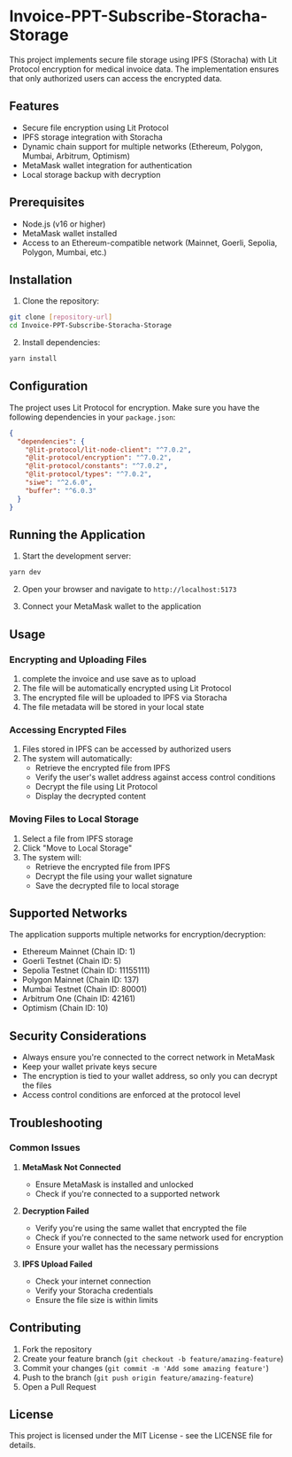 # Invoice-PPT-Subscribe-Storacha-Storage

This project implements secure file storage using IPFS (Storacha) with Lit Protocol encryption for medical invoice data. The implementation ensures that only authorized users can access the encrypted data.

## Features

- Secure file encryption using Lit Protocol
- IPFS storage integration with Storacha
- Dynamic chain support for multiple networks (Ethereum, Polygon, Mumbai, Arbitrum, Optimism)
- MetaMask wallet integration for authentication
- Local storage backup with decryption

## Prerequisites

- Node.js (v16 or higher)
- MetaMask wallet installed
- Access to an Ethereum-compatible network (Mainnet, Goerli, Sepolia, Polygon, Mumbai, etc.)

## Installation

1. Clone the repository:
```bash
git clone [repository-url]
cd Invoice-PPT-Subscribe-Storacha-Storage
```

2. Install dependencies:
```bash
yarn install
```

## Configuration

The project uses Lit Protocol for encryption. Make sure you have the following dependencies in your `package.json`:

```json
{
  "dependencies": {
    "@lit-protocol/lit-node-client": "^7.0.2",
    "@lit-protocol/encryption": "^7.0.2",
    "@lit-protocol/constants": "^7.0.2",
    "@lit-protocol/types": "^7.0.2",
    "siwe": "^2.6.0",
    "buffer": "^6.0.3"
  }
}
```

## Running the Application

1. Start the development server:
```bash
yarn dev
```

2. Open your browser and navigate to `http://localhost:5173`

3. Connect your MetaMask wallet to the application

## Usage

### Encrypting and Uploading Files

1. complete the invoice and use save as to upload
2. The file will be automatically encrypted using Lit Protocol
3. The encrypted file will be uploaded to IPFS via Storacha
4. The file metadata will be stored in your local state

### Accessing Encrypted Files

1. Files stored in IPFS can be accessed by authorized users
2. The system will automatically:
   - Retrieve the encrypted file from IPFS
   - Verify the user's wallet address against access control conditions
   - Decrypt the file using Lit Protocol
   - Display the decrypted content

### Moving Files to Local Storage

1. Select a file from IPFS storage
2. Click "Move to Local Storage"
3. The system will:
   - Retrieve the encrypted file from IPFS
   - Decrypt the file using your wallet signature
   - Save the decrypted file to local storage

## Supported Networks

The application supports multiple networks for encryption/decryption:

- Ethereum Mainnet (Chain ID: 1)
- Goerli Testnet (Chain ID: 5)
- Sepolia Testnet (Chain ID: 11155111)
- Polygon Mainnet (Chain ID: 137)
- Mumbai Testnet (Chain ID: 80001)
- Arbitrum One (Chain ID: 42161)
- Optimism (Chain ID: 10)

## Security Considerations

- Always ensure you're connected to the correct network in MetaMask
- Keep your wallet private keys secure
- The encryption is tied to your wallet address, so only you can decrypt the files
- Access control conditions are enforced at the protocol level

## Troubleshooting

### Common Issues

1. **MetaMask Not Connected**
   - Ensure MetaMask is installed and unlocked
   - Check if you're connected to a supported network

2. **Decryption Failed**
   - Verify you're using the same wallet that encrypted the file
   - Check if you're connected to the same network used for encryption
   - Ensure your wallet has the necessary permissions

3. **IPFS Upload Failed**
   - Check your internet connection
   - Verify your Storacha credentials
   - Ensure the file size is within limits

## Contributing

1. Fork the repository
2. Create your feature branch (`git checkout -b feature/amazing-feature`)
3. Commit your changes (`git commit -m 'Add some amazing feature'`)
4. Push to the branch (`git push origin feature/amazing-feature`)
5. Open a Pull Request

## License

This project is licensed under the MIT License - see the LICENSE file for details.